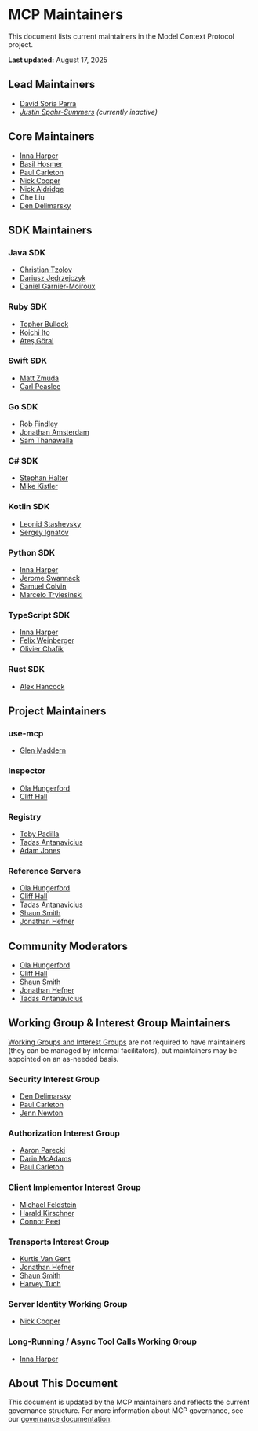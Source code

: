 # MCP Maintainers

This document lists current maintainers in the Model Context Protocol project.

**Last updated:** August 17, 2025

## Lead Maintainers

- [David Soria Parra](https://github.com/dsp-ant)
- _[Justin Spahr-Summers](https://github.com/jspahrsummers) (currently inactive)_

## Core Maintainers

- [Inna Harper](https://github.com/ihrpr)
- [Basil Hosmer](https://github.com/bhosmer-ant)
- [Paul Carleton](https://github.com/pcarleton)
- [Nick Cooper](https://github.com/nicknotfun)
- [Nick Aldridge](https://github.com/000-000-000-000-000)
- Che Liu
- [Den Delimarsky](https://github.com/localden)

## SDK Maintainers

### Java SDK

- [Christian Tzolov](https://github.com/tzolov)
- [Dariusz Jędrzejczyk](https://github.com/chemicL)
- [Daniel Garnier-Moiroux](https://github.com/Kehrlann)

### Ruby SDK

- [Topher Bullock](https://github.com/topherbullock)
- [Koichi Ito](https://github.com/koic)
- [Ateş Göral](https://github.com/atesgoral)

### Swift SDK

- [Matt Zmuda](https://github.com/mattt)
- [Carl Peaslee](https://github.com/carlpeaslee)

### Go SDK

- [Rob Findley](https://github.com/findleyr)
- [Jonathan Amsterdam](https://github.com/jba)
- [Sam Thanawalla](https://github.com/samthanawalla)

### C# SDK

- [Stephan Halter](https://github.com/halter73)
- [Mike Kistler](https://github.com/mikekistler)

### Kotlin SDK

- [Leonid Stashevsky](https://github.com/e5l)
- [Sergey Ignatov](https://github.com/ignatov)

### Python SDK

- [Inna Harper](https://github.com/ihrpr)
- [Jerome Swannack](https://github.com/jerome3o)
- [Samuel Colvin](https://github.com/samuelcolvin)
- [Marcelo Trylesinski](https://github.com/Kludex)

### TypeScript SDK

- [Inna Harper](https://github.com/ihrpr)
- [Felix Weinberger](https://github.com/felixweinberger)
- [Olivier Chafik](https://github.com/ochafik)

### Rust SDK

- [Alex Hancock](https://github.com/alexhancock)

## Project Maintainers

### use-mcp

- [Glen Maddern](https://github.com/geelen)

### Inspector

- [Ola Hungerford](https://github.com/olaservo)
- [Cliff Hall](https://github.com/cliffhall)

### Registry

- [Toby Padilla](https://github.com/toby)
- [Tadas Antanavicius](https://github.com/tadasant)
- [Adam Jones](https://github.com/domdomegg)

### Reference Servers

- [Ola Hungerford](https://github.com/olaservo)
- [Cliff Hall](https://github.com/cliffhall)
- [Tadas Antanavicius](https://github.com/tadasant)
- [Shaun Smith](https://github.com/evalstate)
- [Jonathan Hefner](https://github.com/jonathanhefner)

## Community Moderators

- [Ola Hungerford](https://github.com/olaservo)
- [Cliff Hall](https://github.com/cliffhall)
- [Shaun Smith](https://github.com/evalstate)
- [Jonathan Hefner](https://github.com/jonathanhefner)
- [Tadas Antanavicius](https://github.com/tadasant)

## Working Group & Interest Group Maintainers

[Working Groups and Interest Groups](https://modelcontextprotocol.io/community/working-interest-groups) are not required to have maintainers (they can be managed by informal facilitators), but maintainers may be appointed on an as-needed basis.

### Security Interest Group

- [Den Delimarsky](https://github.com/dend)
- [Paul Carleton](https://github.com/pcarleton)
- [Jenn Newton](https://github.com/jenn-newton)

### Authorization Interest Group

- [Aaron Parecki](https://github.com/aaronpk)
- [Darin McAdams](https://github.com/D-McAdams)
- [Paul Carleton](https://github.com/pcarleton)

### Client Implementor Interest Group

- [Michael Feldstein](https://github.com/msfeldstein)
- [Harald Kirschner](https://github.com/digitarald)
- [Connor Peet](https://github.com/connor4312)

### Transports Interest Group

- [Kurtis Van Gent](https://github.com/kurtisvg)
- [Jonathan Hefner](https://github.com/jonathanhefner)
- [Shaun Smith](https://github.com/evalstate)
- [Harvey Tuch](https://github.com/htuch)

### Server Identity Working Group

- [Nick Cooper](https://github.com/nicknotfun)

### Long-Running / Async Tool Calls Working Group

- [Inna Harper](https://github.com/ihrpr)

## About This Document

This document is updated by the MCP maintainers and reflects the current
governance structure. For more information about MCP governance, see our
[governance documentation](https://modelcontextprotocol.io/community/governance).
